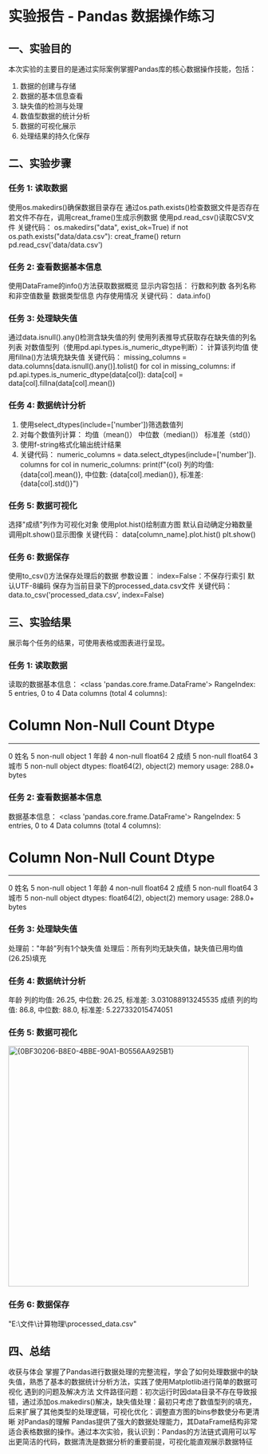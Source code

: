 # 实验报告 - Pandas 数据操作练习

## 一、实验目的
本次实验的主要目的是通过实际案例掌握Pandas库的核心数据操作技能，包括：
1. 数据的创建与存储
2. 数据的基本信息查看
3. 缺失值的检测与处理
4. 数值型数据的统计分析
5. 数据的可视化展示
6. 处理结果的持久化保存

## 二、实验步骤

### 任务 1: 读取数据
使用os.makedirs()确保数据目录存在
通过os.path.exists()检查数据文件是否存在
若文件不存在，调用creat_frame()生成示例数据
使用pd.read_csv()读取CSV文件
关键代码：
os.makedirs("data", exist_ok=True)
if not os.path.exists("data/data.csv"):
    creat_frame()
return pd.read_csv('data/data.csv')

### 任务 2: 查看数据基本信息
使用DataFrame的info()方法获取数据概览
显示内容包括：
行数和列数
各列名称和非空值数量
数据类型信息
内存使用情况
关键代码：
data.info()

### 任务 3: 处理缺失值
通过data.isnull().any()检测含缺失值的列
使用列表推导式获取存在缺失值的列名列表
对数值型列（使用pd.api.types.is_numeric_dtype判断）：
计算该列均值
使用fillna()方法填充缺失值
关键代码：
missing_columns = data.columns[data.isnull().any()].tolist()
for col in missing_columns:
    if pd.api.types.is_numeric_dtype(data[col]):
        data[col] = data[col].fillna(data[col].mean())
### 任务 4: 数据统计分析
1. 使用select_dtypes(include=['number'])筛选数值列
2. 对每个数值列计算：
均值（mean()）
中位数（median()）
标准差（std()）
3. 使用f-string格式化输出统计结果
4. 关键代码：
numeric_columns = data.select_dtypes(include=['number']).
columns
for col in numeric_columns:
    print(f"{col} 列的均值: {data[col].mean()}, 中位数: {data[col].median()}, 标准差: {data[col].std()}")

### 任务 5: 数据可视化
选择"成绩"列作为可视化对象
使用plot.hist()绘制直方图
默认自动确定分箱数量
调用plt.show()显示图像
关键代码：
data[column_name].plot.hist()
plt.show()

### 任务 6: 数据保存
使用to_csv()方法保存处理后的数据
参数设置：
index=False：不保存行索引
默认UTF-8编码
保存为当前目录下的processed_data.csv文件
关键代码：
data.to_csv('processed_data.csv', index=False)

## 三、实验结果
展示每个任务的结果，可使用表格或图表进行呈现。

### 任务 1: 读取数据
读取的数据基本信息：
<class 'pandas.core.frame.DataFrame'>
RangeIndex: 5 entries, 0 to 4
Data columns (total 4 columns):
 #   Column  Non-Null Count  Dtype  
---  ------  --------------  -----  
 0   姓名      5 non-null      object 
 1   年龄      4 non-null      float64
 2   成绩      5 non-null      float64
 3   城市      5 non-null      object 
dtypes: float64(2), object(2)
memory usage: 288.0+ bytes

### 任务 2: 查看数据基本信息
数据基本信息：
<class 'pandas.core.frame.DataFrame'>
RangeIndex: 5 entries, 0 to 4
Data columns (total 4 columns):
 #   Column  Non-Null Count  Dtype  
---  ------  --------------  -----  
 0   姓名      5 non-null      object 
 1   年龄      4 non-null      float64
 2   成绩      5 non-null      float64
 3   城市      5 non-null      object 
dtypes: float64(2), object(2)
memory usage: 288.0+ bytes

### 任务 3: 处理缺失值
处理前："年龄"列有1个缺失值
处理后：所有列均无缺失值，缺失值已用均值(26.25)填充

### 任务 4: 数据统计分析
年龄 列的均值: 26.25, 中位数: 26.25, 标准差: 3.031088913245535
成绩 列的均值: 86.8, 中位数: 88.0, 标准差: 5.227332015474051

### 任务 5: 数据可视化
<img width="482" alt="{0BF30206-B8E0-4BBE-90A1-B0556AA925B1}" src="https://github.com/user-attachments/assets/12b255e8-661b-4675-93ee-7020e1fd713a" />


### 任务 6: 数据保存
"E:\文件\计算物理\processed_data.csv"
## 四、总结
收获与体会
掌握了Pandas进行数据处理的完整流程，学会了如何处理数据中的缺失值，熟悉了基本的数据统计分析方法，实践了使用Matplotlib进行简单的数据可视化
遇到的问题及解决方法
文件路径问题：初次运行时因data目录不存在导致报错，通过添加os.makedirs()解决，缺失值处理：最初只考虑了数值型列的填充，后来扩展了其他类型的处理逻辑，可视化优化：调整直方图的bins参数使分布更清晰
对Pandas的理解
Pandas提供了强大的数据处理能力，其DataFrame结构非常适合表格数据的操作。通过本次实验，我认识到：Pandas的方法链式调用可以写出更简洁的代码，数据清洗是数据分析的重要前提，可视化能直观展示数据特征
    
